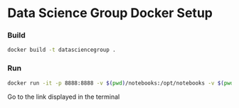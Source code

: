 Data Science Group Docker Setup
===============================

### Build
```bash
docker build -t datasciencegroup .
```

### Run
```bash
docker run -it -p 8888:8888 -v $(pwd)/notebooks:/opt/notebooks -v $(pwd)/data:/opt/data datasciencegroup
```

Go to the link displayed in the terminal
